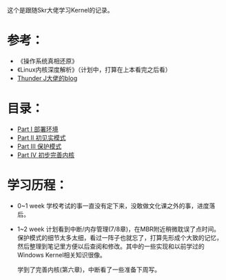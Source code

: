 这个是跟随Skr大佬学习Kernel的记录。



# 参考：

- 《操作系统真相还原》
- 《Linux内核深度解析》（计划中，打算在上本看完之后看）
- [Thunder J大佬的blog]([https://thunderjie.github.io)



# 目录：

- [Part I 部署环境](https://github.com/M-ouse/Mysterious-Learning/tree/master/kernel篇(3~7周)/part-I)
- [Part II 初见实模式](https://github.com/M-ouse/Mysterious-Learning/tree/master/kernel篇(3~7周)/part-II)
- [Part III 保护模式](https://github.com/M-ouse/Mysterious-Learning/tree/master/kernel篇(3~7周)/part-III)
- [Part IV 初步完善内核](https://github.com/M-ouse/Mysterious-Learning/tree/master/kernel篇(3~7周)/part-IV)





# 学习历程：

- 0~1 week	学校考试的事一直没有定下来，没敢做文化课之外的事，进度落后。

- 1~2 week    计划看到中断/内存管理(7/8章)，在MBR附近稍微耽误了点时间。保护模式的细节太多太细，看过一阵子也就忘了，打算先形成个大致的记忆，然后整理到笔记里方便以后查阅和修改。其中的一些实现和以前学过的Windows Kernel相关知识很像。

  学到了完善内核(第六章)，中断看了一些准备下周写。